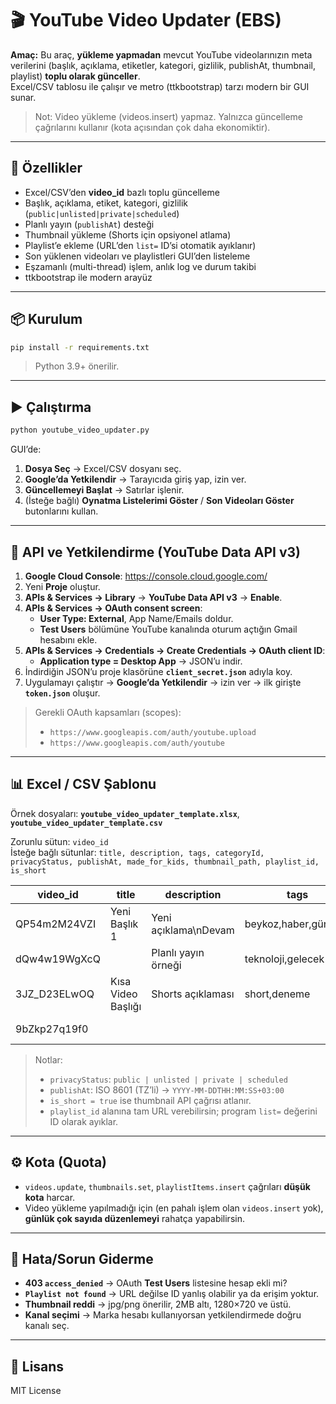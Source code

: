 # 🎬 YouTube Video Updater (EBS)

**Amaç:** Bu araç, **yükleme yapmadan** mevcut YouTube videolarınızın meta verilerini (başlık, açıklama, etiketler, kategori, gizlilik, publishAt, thumbnail, playlist) **toplu olarak günceller**.  
Excel/CSV tablosu ile çalışır ve metro (ttkbootstrap) tarzı modern bir GUI sunar.

> Not: Video yükleme (videos.insert) yapmaz. Yalnızca güncelleme çağrılarını kullanır (kota açısından çok daha ekonomiktir).

---

## 🚀 Özellikler
- Excel/CSV’den **video_id** bazlı toplu güncelleme
- Başlık, açıklama, etiket, kategori, gizlilik (`public|unlisted|private|scheduled`)
- Planlı yayın (`publishAt`) desteği
- Thumbnail yükleme (Shorts için opsiyonel atlama)
- Playlist’e ekleme (URL’den `list=` ID’si otomatik ayıklanır)
- Son yüklenen videoları ve playlistleri GUI’den listeleme
- Eşzamanlı (multi-thread) işlem, anlık log ve durum takibi
- ttkbootstrap ile modern arayüz

---

## 📦 Kurulum
```bash
pip install -r requirements.txt
```

> Python 3.9+ önerilir.

---

## ▶️ Çalıştırma
```bash
python youtube_video_updater.py
```

GUI’de:
1. **Dosya Seç** → Excel/CSV dosyanı seç.
2. **Google’da Yetkilendir** → Tarayıcıda giriş yap, izin ver.
3. **Güncellemeyi Başlat** → Satırlar işlenir.
4. (İsteğe bağlı) **Oynatma Listelerimi Göster** / **Son Videoları Göster** butonlarını kullan.

---

## 🔑 API ve Yetkilendirme (YouTube Data API v3)
1. **Google Cloud Console**: https://console.cloud.google.com/
2. Yeni **Proje** oluştur.
3. **APIs & Services → Library** → **YouTube Data API v3** → **Enable**.
4. **APIs & Services → OAuth consent screen**:
   - **User Type: External**, App Name/Emails doldur.
   - **Test Users** bölümüne YouTube kanalında oturum açtığın Gmail hesabını ekle.
5. **APIs & Services → Credentials → Create Credentials → OAuth client ID**:
   - **Application type = Desktop App** → JSON’u indir.
6. İndirdiğin JSON’u proje klasörüne **`client_secret.json`** adıyla koy.
7. Uygulamayı çalıştır → **Google’da Yetkilendir** → izin ver → ilk girişte **`token.json`** oluşur.

> Gerekli OAuth kapsamları (scopes):  
> - `https://www.googleapis.com/auth/youtube.upload`  
> - `https://www.googleapis.com/auth/youtube`

---

## 📊 Excel / CSV Şablonu
Örnek dosyaları: **`youtube_video_updater_template.xlsx`**, **`youtube_video_updater_template.csv`**

Zorunlu sütun: `video_id`  
İsteğe bağlı sütunlar: `title, description, tags, categoryId, privacyStatus, publishAt, made_for_kids, thumbnail_path, playlist_id, is_short`

| video_id     | title               | description            | tags                    | categoryId | privacyStatus | publishAt                  | made_for_kids | thumbnail_path           | playlist_id | is_short |
|--------------|---------------------|------------------------|-------------------------|------------|---------------|----------------------------|---------------|--------------------------|-------------|----------|
| QP54m2M24VZI  | Yeni Başlık 1       | Yeni açıklama\nDevam  | beykoz,haber,gündem     | 22         |               |                            | false         |                          |             |          |
| dQw4w19WgXcQ  |                     | Planlı yayın örneği    | teknoloji,gelecek       |            | scheduled     | 2025-10-05T14:00:00+03:00 |               |                          |             |          |
| 3JZ_D23ELwOQ  | Kısa Video Başlığı  | Shorts açıklaması      | short,deneme            | 22         | public        |                            | false         | C:\vid\thumb.jpg       |             | true     |
| 9bZkp27q19f0  |                     |                        |                         |            | public        |                            |               |                          | https://www.youtube.com/playlist?list=PLxxxx |          |

> Notlar:
> - `privacyStatus`: `public | unlisted | private | scheduled`
> - `publishAt`: ISO 8601 (TZ’li) → `YYYY-MM-DDTHH:MM:SS+03:00`
> - `is_short = true` ise thumbnail API çağrısı atlanır.
> - `playlist_id` alanına tam URL verebilirsin; program `list=` değerini ID olarak ayıklar.

---

## ⚙️ Kota (Quota)
- `videos.update`, `thumbnails.set`, `playlistItems.insert` çağrıları **düşük kota** harcar.
- Video yükleme yapılmadığı için (en pahalı işlem olan `videos.insert` yok), **günlük çok sayıda düzenlemeyi** rahatça yapabilirsin.

---

## 🧩 Hata/Sorun Giderme
- **403 `access_denied`** → OAuth **Test Users** listesine hesap ekli mi?
- **`Playlist not found`** → URL değilse ID yanlış olabilir ya da erişim yoktur.
- **Thumbnail reddi** → jpg/png önerilir, 2MB altı, 1280×720 ve üstü.
- **Kanal seçimi** → Marka hesabı kullanıyorsan yetkilendirmede doğru kanalı seç.

---

## 📜 Lisans
MIT License
